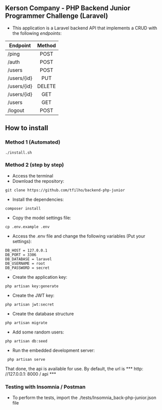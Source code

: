 ## Kerson Company - PHP Backend Junior Programmer Challenge (Laravel)

- This application is a Laravel backend API that implements a CRUD with the following *endpoints*:

| Endpoint              | Method |
|-----------------------|:------:|
| /ping                 |  POST  |
| /auth                 |  POST  |
| /users                |  POST  |
| /users/{id}           |  PUT   |
| /users/{id}           | DELETE |
| /users/{id}           |  GET   |
| /users                |  GET   |
| /logout               |  POST  |

## How to install 
### Method 1 (Automated) 

```./install.sh```

### Method 2 (step by step)
   
- Access the terminal
- Download the repository:
  
```git clone https://github.com/tfilho/backend-php-junior```
- Install the dependencies:

```composer install```
- Copy the model settings file:
  
```cp .env.example .env```

- Access the .env file and change the following variables (Put your settings):

```
DB_HOST = 127.0.0.1
DB_PORT = 3306
DB_DATABASE = laravel
DB_USERNAME = root
DB_PASSWORD = secret
```

- Create the application key:

```php artisan key:generate```

- Create the JWT key:

```php artisan jwt:secret```

- Create the database structure
 
```php artisan migrate```

- Add some random users:

```php artisan db:seed```

- Run the embedded development server:

``` php artisan serve```

That done, the api is available for use.
By default, the url is *** http: //127.0.0.1: 8000 / api ***

### Testing with Insomnia / Postman

- To perform the tests, import the ./tests/Insomnia_back-php-junior.json file
